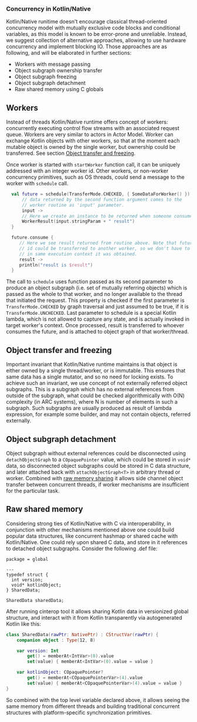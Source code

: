 ### Concurrency in Kotlin/Native

  Kotlin/Native runitime doesn't encourage classical thread-oriented concurrency
 model with mutually exclusive code blocks and conditional variables, as this model is
 known to be error-prone and unreliable. Instead, we suggest collection of
 alternative approaches, allowing to use hardware concurrency and implement blocking IO.
 Those approaches are as following, and will be elaborated in further sections:
   * Workers with message passing
   * Object subgraph ownership transfer
   * Object subgraph freezing
   * Object subgraph detachment
   * Raw shared memory using C globals

 ## Workers

  Instead of threads Kotlin/Native runtime offers concept of workers: concurrently executing
 control flow streams with an associated request queue. Workers are very similar to actors
 in Actor Model. Worker can exchange Kotlin objects with other workers, so that at the moment
 each mutable object is owned by the single worker, but ownership could be transferred.
 See section [Object transfer and freezing](#transfer).

  Once worker is started with `startWorker` function call, it can be uniquely addressed with an integer
 worker id. Other workers, or non-worker concurrency primitives, such as OS threads, could send a message
 to the worker with `schedule` call.
 ```kotlin
   val future = schedule(TransferMode.CHECKED, { SomeDataForWorker() }) {
       // data returned by the second function argument comes to the
       // worker routine as 'input' parameter.
       input ->
       // Here we create an instance to be returned when someone consumes result future.
       WorkerResult(input.stringParam + " result")
   }

   future.consume {
      // Here we see result returned from routine above. Note that future object or
      // id could be transferred to another worker, so we don't have to consume future
      // in same execution context it was obtained.
      result ->
      println("result is $result")
   }
```
 The call to `schedule` uses function passed as its second parameter to produce an object subgraph
 (i.e. set of mutually referring objects) which is passed as the whole to that worker, and no longer
 available to the thread that initiated the request. This property is checked if the first parameter
 is `TransferMode.CHECKED` by graph traversal and just assumed to be true, if it is `TransferMode.UNCHECKED`.
 Last parameter to schedule is a special Kotlin lambda, which is not allowed to capture any state,
 and is actually invoked in target worker's context. Once processed, result is transferred to whoever consumes
 the future, and is attached to object graph of that worker/thread.


 ## <a name="transfer"></a>Object transfer and freezing

   Important invariant that Kotlin/Native runtime maintains is that object is either owned by a single
  thread/worker, or is immutable. This ensures that same data has a single mutator, and so no need for
  locking exists. To achieve such an invariant, we use concept of not externally referred object subgraphs.
  This is a subgraph which has no external references from outside of the subgraph, what could be checked
  algorithmically with O(N) complexity (in ARC systems), where N is number of elements in such a subgraph.
  Such subgraphs are usually produced as result of lambda expression, for example some builder, and may not
  contain objects, referred externally.

  ## <a name="detach"></a>Object subgraph detachment

   Object subgraph without external references could be disconnected using `detachObjectGraph` to
  a `COpaquePointer` value, which could be stored in `void*` data, so disconnected object subgraphs
  could be stored in C data structure, and later attached back with `attachObjectGraph<T>` in arbitrary thread
  or worker. Combined with [raw memory sharing](#shared) it allows side channel object transfer between
  concurrent threads, if worker mechanisms are insufficient for the particular task.

 ## <a name="shared"></a>Raw shared memory

  Considering strong ties of Kotlin/Native with C via interoperability, in conjunction with other mechanisms
 mentioned above one could build popular data structures, like concurrent hashmap or shared cache with
 Kotlin/Native. One could rely upon shared C data, and store in it references to detached object subgraphs.
 Consider the following .def file:
```
package = global

---
typedef struct {
  int version;
  void* kotlinObject;
} SharedData;

SharedData sharedData;
```
After running cinterop tool it allows sharing Kotlin data in versionized global structure,
and interact with it from Kotlin transparently via autogenerated Kotlin like this:
```kotlin
class SharedData(rawPtr: NativePtr) : CStructVar(rawPtr) {
    companion object : Type(12, 8)

    var version: Int
        get() = memberAt<IntVar>(0).value
        set(value) { memberAt<IntVar>(0).value = value }

    var kotlinObject: COpaquePointer?
        get() = memberAt<COpaquePointerVar>(4).value
        set(value) { memberAt<COpaquePointerVar>(4).value = value }
}
```
So combined with the top level variable declared above, it allows seeing the same memory from different
threads and building traditional concurrent structures with platform-specific synchronization primitives.
